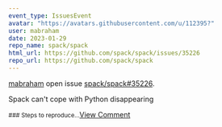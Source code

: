 ```yaml
---
event_type: IssuesEvent
avatar: "https://avatars.githubusercontent.com/u/112395?"
user: mabraham
date: 2023-01-29
repo_name: spack/spack
html_url: https://github.com/spack/spack/issues/35226
repo_url: https://github.com/spack/spack
---
```


<a href='https://github.com/mabraham' target='_blank'>mabraham</a> open issue <a href='https://github.com/spack/spack/issues/35226' target='_blank'>spack/spack#35226</a>.

<p>Spack can't cope with Python disappearing</p><small>### Steps to reproduce...</small><a href='https://github.com/spack/spack/issues/35226' target='_blank'>View Comment</a>